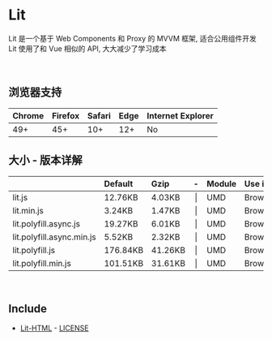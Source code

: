 # Lit
Lit 是一个基于 Web Components 和 Proxy 的 MVVM 框架, 适合公用组件开发<br>
Lit 使用了和 Vue 相似的 API, 大大减少了学习成本

<br>

## 浏览器支持

| Chrome | Firefox | Safari | Edge | Internet Explorer |
| :-     | :-      | :-     | :-   | :-                |
| 49+    | 45+     | 10+    | 12+  | No                |

## 大小 - 版本详解
|                           | Default | Gzip   | -   | Module | Use in | Description |
| :-                        | :-      | :-     | :-: | :-     | :-     | :-          |
| lit.js                    | 12.76KB | 4.03KB | \| | UMD | Browser | |
| lit.min.js                | 3.24KB | 1.47KB | \| | UMD | Browser | |
| lit.polyfill.async.js     | 19.27KB | 6.01KB | \| | UMD | Browser | |
| lit.polyfill.async.min.js | 5.52KB | 2.32KB | \| | UMD | Browser | |
| lit.polyfill.js           | 176.84KB | 41.26KB | \| | UMD | Browser | |
| lit.polyfill.min.js       | 101.51KB | 31.61KB | \| | UMD | Browser | |

<br>

## Include
  - [Lit-HTML](https://github.com/Polymer/lit-html) \- [LICENSE](https://github.com/Polymer/lit-html/blob/master/LICENSE)